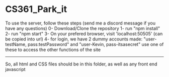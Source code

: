 # CS361_Park_it
To use the server, follow these steps (send me a discord message if you have any questions)
0- Download/Clone the repository
1- run "npm install"
2- run "npm start"
3- On your prefered browser, visit 'localhost:50505' (can be copied into url)
4- for login, we have 2 dummy accounts made: "user-testName, pass:testPassword"
and "user-Kevin, pass-itsasecret" use one of these to access the other functions of the site

---


So, all html and CSS files should be in this folder, as well as any front end javascript
